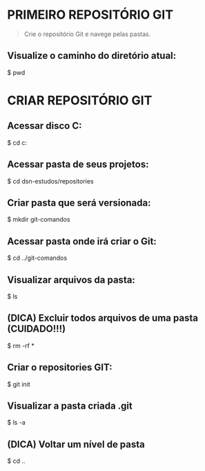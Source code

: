 # PRIMEIRO REPOSITÓRIO GIT
> Crie o repositório Git e navege pelas pastas.

## Visualize o caminho do diretório atual:
$ pwd

# CRIAR REPOSITÓRIO GIT

## Acessar disco C:
$ cd c:

## Acessar pasta de seus projetos:
$ cd dsn-estudos/repositories

## Criar pasta que será versionada:
$ mkdir git-comandos

## Acessar pasta onde irá criar o Git:
$ cd ../git-comandos

## Visualizar arquivos da pasta:
$ ls

## (DICA) Excluir todos arquivos de uma pasta (CUIDADO!!!)
$ rm -rf *

## Criar o repositories GIT:
$ git init

## Visualizar a pasta criada .git
$ ls -a

## (DICA) Voltar um nível de pasta
$ cd ..










